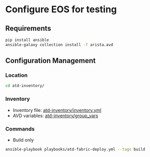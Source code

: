 # Configure EOS for testing

## Requirements

```bash
pip install ansible
ansible-galaxy collection install -f arista.avd
```

## Configuration Management

### Location

```bash
cd atd-inventory/
```

### Inventory

  - Inventory file: [atd-inventory/inventory.yml](../atd-inventory/inventory.yml)
  - AVD variables: [atd-inventory/group_vars](../atd-inventory/group_vars)

### Commands

- Build only

```bash
ansible-playbook playbooks/atd-fabric-deploy.yml --tags build
```
